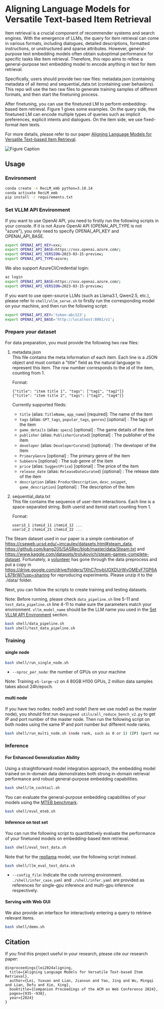 # Aligning Language Models for Versatile Text-based Item Retrieval
<!-- This is the Repo dedicated to unlocking the full potential of existing language models for the purpose of item retrieval. To begin with, you need to create a specialized fine-tuning dataset designed for item retrieval, encompassing ten distinct types of tasks. Then, you can train and test multiple types of models (Huggingface LMs/LLMs, Openai Models) on the dataset. -->
<!-- Item retrieval is a crucial component of recommender systems and search engines. However, general-purpose text embedding models often fall short of achieving satisfactory zero-shot performance for specific tasks like item retrieval. The main reason for their suboptimal performance is that these models tend to produce general semantic representations for text similarity, focusing less on tailoring information to represent relevant items mentioned within the text and disregarding other unrelated details.  In the meanwhile, with the emergence of LLMs, the query for item retrieval can come in various formats, including dialogues, detailed descriptions, formatted instructions, or unstructured and sparse attributes. Therefore, this repo aims to refine a general-purpose text embedding model to encode anything in text for item retrieval.

Specifically, users should provide two raw files: metadata.json and sequential_data.txt. This repo will first generate training samples of different formats, and then start the finetuning process. We propose ten distinct tasks to form a comprehensive dataset.
- User History (UH2I): The query is represented by the behavior history of a user.
- Item (I2I): The query is represented by a source item, searching for similar items.
- User Summary (US2I): The query is a summary about the user based on his behavior history.
- Full Attributes (FA2I): The query is a concatenation of the complete attributes of the item.
- Sparse Attributes (SA2I): The query is a concatenation of a few randomly sampled attributes of the item.
- Attributes Summary (AS2I): The query is a brief summary of the item mimicking the unique tone of users.
- Name Misspell (NM2I): The query is represented by an item name with several plausible misspellings.
- Vague Condition (VC2I): The query is represented by vague terms which are not the precise attributes of any item.
- Negative Attributes (NA2I): The query is used to search items lacking certain features.
- User History and Query (UQ2I): The query is a combination of implicit preferences and explicit intents.

The finetuned LMs can process input texts in the above formats and more, thereby performing embedding-based item matching. -->

Item retrieval is a crucial component of recommender systems and search engines. With the emergence of LLMs, the query for item retrieval can come in various formats, including dialogues, detailed descriptions, formatted instructions, or unstructured and sparse attributes. However, general-purpose text embedding models often obtain suboptimal performance for specific tasks like item retrieval. Therefore, this repo aims to refine a general-purpose text embedding model to encode anything in text for item retrieval. 

Specifically, users should provide two raw files: metadata.json (containing metadata of all items) and sequential_data.txt (containing user behaviors). This repo will use the two raw files to generate training samples of different formats, and then start the finetuning process. 

After finetuning, you can use the finetuned LM to perform embedding-based item retrieval. Figure 1 gives some examples. On the query side, the finetuned LM can encode multiple types of queries such as implicit preferences, explicit intents and dialogues. On the item side, we use fixed-format item texts.

For more details, please refer to our paper [Aligning Language Models for Versatile Text-based Item Retrieval](https://arxiv.org/abs/2402.18899).

![Figure Caption](framework.png)

## Usage


### Environment
```bash
conda create -n RecLM_emb python=3.10.14
conda activate RecLM_emb
pip install -r requirements.txt
```

### Set VLLM API Environment
If you want to use OpenAI API, you need to firstly run the following scripts in your console. If it is not Azure OpenAI API (OPENAI_API_TYPE is not "azure"), you only need to specify OPENAI_API_KEY and OPENAI_API_BASE.

```bash
export OPENAI_API_KEY=xxx;
export OPENAI_API_BASE=https://xxx.openai.azure.com/;
export OPENAI_API_VERSION=2023-03-15-preview;
export OPENAI_API_TYPE=azure;
```

We also support AzureCliCredential login:
```bash
az login
export OPENAI_API_BASE=https://xxx.openai.azure.com/;
export OPENAI_API_VERSION=2023-03-15-preview;
```

If you want to use open-source LLMs (such as Llama3.1, Qwen2.5, etc.), please refer to `shell/vllm_serve.sh` to firstly run the corresponding model on your machine, and then run the following script:
```bash
export OPENAI_API_KEY='token-abc123';
export OPENAI_API_BASE='http://localhost:8001/v1';
```

### Prepare your dataset
For data preparation, you must provide the following two raw files:
1. metadata.json  
This file contains the meta information of each item. Each line is a JSON object and must contain a "title" field as the natural language to represent this item. The row number corresponds to the id of the item, counting from 1.

    Format:
    ```
    {"title": "item title 1", "tags": ["tag1", "tag2"]}
    {"title": "item title 2", "tags": ["tag3", "tag4"]}
    ```
    Currently supported fileds:
    - `title` (alias: `TitleName`, `app_name`) [required]: The name of the item
    - `tags` (alias: `GPT_tags`, `popular_tags`, `genres`) [optional] : The tags of the item
    - `game_details` (alias: `specs`) [optional] : The game details of the item
    - `publisher` (alias: `PublisherCurated`) [optional] : The publisher of the item
    - `developer` (alias: `DeveloperCurated`) [optional] : The developer of the item
    - `PrimaryGenre` [optional] : The primary genre of the item
    - `SubGenre` [optional] : The sub genre of the item
    - `price` (alias: `SuggestPrice`) [optional] : The price of the item
    - `release_date` (alias: `ReleaseDateCurated`) [optional] : The release date of the item
    - `description` (alias: `ProductDescription`, `desc_snippet`, `game_description`) [optional] : The description of the item


2. sequential_data.txt  
This file contains the sequence of user-item interactions. Each line is a space-separated string. Both userid and itemid start counting from 1.

    Format:
    ```
    userid_1 itemid_11 itemid_12 ...
    userid_2 itemid_21 itemid_22 ...
    ```

The Steam dataset used in our paper is a simple combination of https://cseweb.ucsd.edu/~jmcauley/datasets.html#steam_data, https://github.com/kang205/SASRec/blob/master/data/Steam.txt and https://www.kaggle.com/datasets/trolukovich/steam-games-complete-dataset. Fortunately, a [volunteer](https://github.com/Micheallei) has gone through the data preprocess and put a copy in https://drive.google.com/drive/folders/1XhC7mybUOXDUrWyOMEvF7GP6AL676rWi?usp=sharing for reproducing experiments. Please unzip it to the ./data/ folder.

Next, you can follow the scripts to create training and testing datasets.

Note: Before running, please check `data_pipeline.sh` line 5-11 and `test_data_pipeline.sh` line 4-11 to make sure the parameters match your environment. `vllm_model_name` should be the LLM name you used in the [Set VLLM API Environment](#set-vllm-api-environment) section.

```bash
bash shell/data_pipeline.sh
bash shell/test_data_pipeline.sh
```

### Training
#### single node
```bash
bash shell/run_single_node.sh
```
- `--nproc_per_node`: the number of GPUs on your machine

Note: Training `e5-large-v2` on 4 80GB H100 GPUs, 2 million data samples takes about 24h/epoch.

#### multi node
If you have two nodes: node0 and node1 (here we use node0 as the master node), you should first run `deepspeed utils/all_reduce_bench_v2.py` to get IP and port number of the master node. Then run the following script on both nodes using the same IP and port number but different node ranks.

```bash
bash shell/run_multi_node.sh (node rank, such as 0 or 1) (IP) (port number + 1)
```

### Inference

#### For Enhanced Generalization Ability
Using a straightforward model integration approach, the embedding model trained on in-domain data demonstrates both strong in-domain retrieval performance and robust general-purpose embedding capabilities.

```bash
bash shell/lm_cocktail.sh
```

You can evaluate the general-purpose embedding capabilities of your models using the [MTEB benchmark](https://github.com/embeddings-benchmark/mteb).

```bash
bash shell/eval_mteb.sh
```

#### Inference on test set
You can run the following script to quantitatively evaluate the performance of your finetuned models on embedding-based item retrieval.

```bash
bash shell/eval_test_data.sh
```
Note that for the [repllama](https://huggingface.co/castorini/repllama-v1-7b-lora-passage) model, use the following script instead.
```bash
bash shell/llm_eval_test_data.sh
```
- `--config_file`: Indicate the code running environment. `./shell/infer_case.yaml` and `./shell/infer.yaml` are provided as references for single-gpu inference and multi-gpu inference respectively.

<!-- #### Case study
You need to first prepare your query file with the suffix .jsonl (use `user_embedding_prompt_path` parameter to specify), an example is as follows:
```json
{"text": "I'd like to find some shooting games that are not made for kids and not 2D platformers"}
{"text": "I'm looking for a sports game, with high quality graphics and soundtrack, released after 2021"}
```

Then, run the following script:
```bash
bash shell/infer_case.sh
``` -->

#### Serving with Web GUI
We also provide an interface for interactively entering a query to retrieve relevant items.

```bash
bash shell/demo.sh
```


## Citation
If you find this project useful in your research, please cite our research paper:

```
@inproceedings{lei2024aligning,
  title={Aligning Language Models for Versatile Text-based Item Retrieval},
  author={Lei, Yuxuan and Lian, Jianxun and Yao, Jing and Wu, Mingqi and Lian, Defu and Xie, Xing},
  booktitle={Companion Proceedings of the ACM on Web Conference 2024},
  pages={935--938},
  year={2024}
}
```
